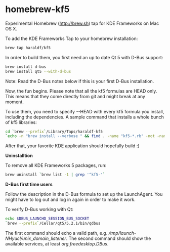 homebrew-kf5
============

Experimental Homebrew (http://brew.sh) tap for KDE Frameworks on Mac OS X.

To add the KDE Frameworks Tap to your homebrew installation:

```sh
brew tap haraldf/kf5
```

In order to build them, you first need an up to date Qt 5 with
D-Bus support:

```sh
brew install d-bus
brew install qt5 --with-d-bus
```

Note: Read the D-Bus notes below if this is your first D-Bus installation.

Now, the fun begins. Please note that all the kf5 formulas are HEAD only.
This means that they come directly from git and might break at any moment.

To use them, you need to specify --HEAD with every kf5 formula you install,
including the dependencies. A sample command that installs a whole bunch
of kf5 libraries:

```sh
cd `brew --prefix`/Library/Taps/haraldf-kf5
`echo -n "brew install --verbose " && find . -name "kf5-*.rb" -not -name "kf5-kdoctools.rb" -exec echo -n "--HEAD {} " \; && echo`
```

After that, your favorite KDE application should hopefully build :)

**Uninstalltion**

To remove all KDE Frameworks 5 packages, run:

```sh
brew uninstall `brew list -1 | grep '^kf5-'`
```

**D-Bus first time users**

Follow the description in the D-Bus formula to set up the LaunchAgent. You might
have to log out and log in again in order to make it work.

To verify D-Bus working with Qt:

```sh
echo $DBUS_LAUNCHD_SESSION_BUS_SOCKET
`brew --prefix`/Cellar/qt5/5.2.1/bin/qdbus
```

The first command should echo a valid path, e.g. */tmp/launch-NHyucl/unix_domain_listener*.
The second command should show the available services, at least *org.freedesktop.DBus*.
